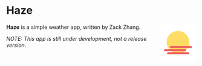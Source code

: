 # Haze

<img src="app/src/main/res/drawable/ic_logo_playstore.png" width="100" align="right"/>

**Haze** is a simple weather app, written by Zack Zhang.

*NOTE: This app is still under development, not a release version.*